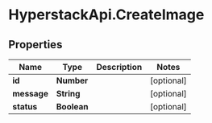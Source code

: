 # HyperstackApi.CreateImage

## Properties

Name | Type | Description | Notes
------------ | ------------- | ------------- | -------------
**id** | **Number** |  | [optional] 
**message** | **String** |  | [optional] 
**status** | **Boolean** |  | [optional] 



